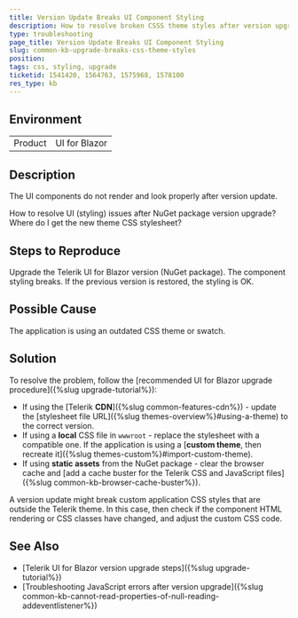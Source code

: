 ```yaml
---
title: Version Update Breaks UI Component Styling
description: How to resolve broken CSSS theme styles after version upgrade of Telerik UI for Blazor
type: troubleshooting
page_title: Version Update Breaks UI Component Styling
slug: common-kb-upgrade-breaks-css-theme-styles
position: 
tags: css, styling, upgrade
ticketid: 1541420, 1564763, 1575968, 1578100
res_type: kb
---
```


## Environment

<table>
    <tbody>
        <tr>
          <td>Product</td>
          <td>UI for Blazor</td>
        </tr>
    </tbody>
</table>

## Description

The UI components do not render and look properly after version update.

How to resolve UI (styling) issues after NuGet package version upgrade? Where do I get the new theme CSS stylesheet?

## Steps to Reproduce

Upgrade the Telerik UI for Blazor version (NuGet package). The component styling breaks. If the previous version is restored, the styling is OK.

## Possible Cause

The application is using an outdated CSS theme or swatch.

## Solution

To resolve the problem, follow the [recommended UI for Blazor upgrade procedure]({%slug upgrade-tutorial%}):

* If using the [Telerik **CDN**]({%slug common-features-cdn%}) - update the [stylesheet file URL]({%slug themes-overview%}#using-a-theme) to the correct version.
* If using a **local** CSS file in `wwwroot` - replace the stylesheet with a compatible one. If the application is using a [**custom theme**, then recreate it]({%slug themes-custom%}#import-custom-theme).
* If using **static assets** from the NuGet package - clear the browser cache and [add a cache buster for the Telerik CSS and JavaScript files]({%slug common-kb-browser-cache-buster%}).

A version update might break custom application CSS styles that are outside the Telerik theme. In this case, then check if the component HTML rendering or CSS classes have changed, and adjust the custom CSS code.

## See Also

* [Telerik UI for Blazor version upgrade steps]({%slug upgrade-tutorial%})
* [Troubleshooting JavaScript errors after version upgrade]({%slug common-kb-cannot-read-properties-of-null-reading-addeventlistener%})
